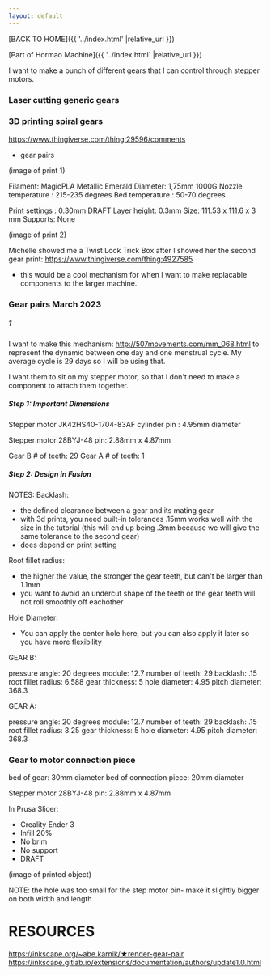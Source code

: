 ```yaml
---
layout: default
---
```


[BACK TO HOME]({{ '../index.html' |relative_url }})

[Part of Hormao Machine]({{ '../index.html' |relative_url }})


I want to make a bunch of different gears that I can control through stepper motors.


### Laser cutting generic gears


### 3D printing spiral gears


https://www.thingiverse.com/thing:29596/comments

- gear pairs

(image of print 1)

Filament: MagicPLA Metallic Emerald
    Diameter: 1,75mm
    1000G
Nozzle temperature : 215-235 degrees
Bed temperature : 50-70 degrees

Print settings : 0.30mm DRAFT
Layer height: 0.3mm
Size: 111.53 x 111.6 x 3 mm
Supports: None


(image of print 2)

Michelle showed me a Twist Lock Trick Box after I showed her the second gear print:
https://www.thingiverse.com/thing:4927585

- this would be a cool mechanism for when I want to make replacable components to the larger machine.




### Gear pairs March 2023

##### 1

I want to make this mechanism: http://507movements.com/mm_068.html
to represent the dynamic between one day and one menstrual cycle. My average cycle is 29 days so I will be using that.

I want them to sit on my stepper motor, so that I don't need to make a component to attach them together. 

##### Step 1: Important Dimensions

Stepper motor JK42HS40-1704-83AF cylinder pin : 4.95mm diameter

Stepper motor 28BYJ-48 pin: 2.88mm x 4.87mm

Gear B # of teeth: 29
Gear A # of teeth: 1

##### Step 2: Design in Fusion

NOTES:
Backlash: 
- the defined clearance between a gear and its mating gear
- with 3d prints, you need built-in tolerances
.15mm works well with the size in the tutorial (this will end up being .3mm because we will give the same tolerance to the second gear)
- does depend on print setting

Root fillet radius:
- the higher the value, the stronger the gear teeth, but can't be larger than 1.1mm 
- you want to avoid an undercut shape of the teeth or the gear teeth will not roll smoothly off eachother

Hole Diameter:
- You can apply the center hole here, but you can also apply it later so you have more flexibility  

GEAR B:

pressure angle: 20 degrees
module: 12.7
number of teeth: 29
backlash: .15
root fillet radius: 6.588
gear thickness: 5
hole diameter: 4.95
pitch diameter: 368.3


GEAR A:

pressure angle: 20 degrees
module: 12.7
number of teeth: 29
backlash: .15
root fillet radius: 3.25
gear thickness: 5
hole diameter: 4.95
pitch diameter: 368.3



### Gear to motor connection piece

bed of gear: 30mm diameter
bed of connection piece: 20mm diameter

Stepper motor 28BYJ-48 pin: 2.88mm x 4.87mm

In Prusa Slicer:
- Creality Ender 3
- Infill 20%
- No brim
- No support
- DRAFT

(image of printed object)

NOTE: the hole was too small for the step motor pin- make it slightly bigger on both width and length


# RESOURCES
https://inkscape.org/~abe.karnik/★render-gear-pair
https://inkscape.gitlab.io/extensions/documentation/authors/update1.0.html

